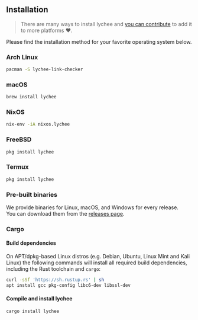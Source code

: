 ## Installation

> There are many ways to install lychee and [you can contribute][contribute] to add it to more platforms ❤️.

Please find the installation method for your favorite operating system below.

### Arch Linux

```sh
pacman -S lychee-link-checker
```

### macOS

```sh
brew install lychee
```

### NixOS

```sh
nix-env -iA nixos.lychee
```

### FreeBSD

```sh
pkg install lychee
```

### Termux

```sh
pkg install lychee
```

### Pre-built binaries

We provide binaries for Linux, macOS, and Windows for every release. \
You can download them from the [releases page](https://github.com/lycheeverse/lychee/releases).

### Cargo

#### Build dependencies <!-- {docsify-ignore} -->

On APT/dpkg-based Linux distros (e.g. Debian, Ubuntu, Linux Mint and Kali Linux)
the following commands will install all required build dependencies, including
the Rust toolchain and `cargo`:

```sh
curl -sSf 'https://sh.rustup.rs' | sh
apt install gcc pkg-config libc6-dev libssl-dev
```

#### Compile and install lychee <!-- {docsify-ignore} -->

```sh
cargo install lychee
```


[contribute]: https://github.com/lycheeverse/lychee/issues/59